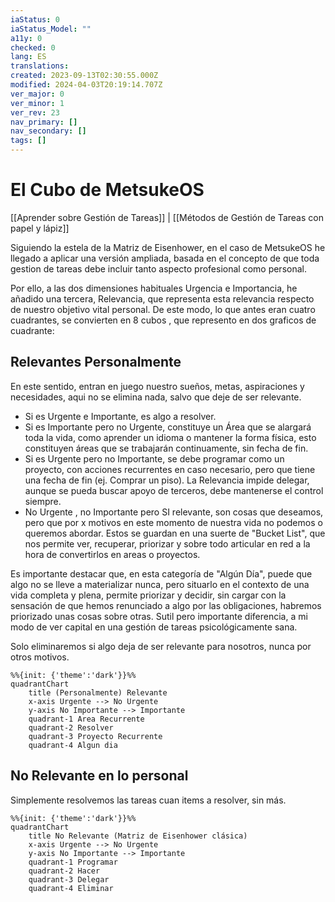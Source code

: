 ```yaml
---
iaStatus: 0
iaStatus_Model: ""
a11y: 0
checked: 0
lang: ES
translations: 
created: 2023-09-13T02:30:55.000Z
modified: 2024-04-03T20:19:14.707Z
ver_major: 0
ver_minor: 1
ver_rev: 23
nav_primary: []
nav_secondary: []
tags: []
---
```

# El Cubo de MetsukeOS

[[Aprender sobre Gestión de Tareas]] | [[Métodos de Gestión de Tareas con papel y lápiz]]

Siguiendo la estela de la Matriz de Eisenhower, en el caso de MetsukeOS he llegado a aplicar una versión ampliada,  basada en el concepto de que toda gestion de tareas debe incluir tanto aspecto profesional como personal.

Por ello, a las dos dimensiones habituales Urgencia e Importancia, he añadido una tercera, Relevancia, que representa esta relevancia respecto de nuestro objetivo vital personal. De este modo, lo que antes eran cuatro cuadrantes, se convierten en 8 cubos , que represento en dos graficos de cuadrante:

## Relevantes Personalmente

En este sentido, entran en juego nuestro sueños, metas, aspiraciones y necesidades, aqui no se elimina nada, salvo que deje de ser relevante.

* Si es Urgente e Importante, es algo a resolver.
* Si es Importante pero no Urgente, constituye un Área que se alargará toda la vida, como aprender un idioma o mantener la forma física, esto constituyen áreas que se trabajarán continuamente, sin fecha de fin.
* Si es Urgente pero no Importante, se debe programar como un proyecto, con acciones recurrentes en caso necesario, pero que tiene una fecha de fin (ej. Comprar un piso). La Relevancia impide delegar, aunque se pueda buscar apoyo de terceros, debe mantenerse el control siempre.
* No Urgente , no Importante pero SI relevante, son cosas que deseamos, pero que por x motivos en este momento de nuestra vida no podemos o queremos abordar. Estos se guardan en una suerte de "Bucket List", que nos permite ver, recuperar, priorizar y sobre todo articular en red a la hora de convertirlos en areas o proyectos. 

Es importante destacar que, en esta categoría de "Algún Día", puede que algo no se lleve a materializar nunca, pero situarlo en el contexto de una vida completa y plena, permite priorizar y decidir, sin cargar con la sensación de que hemos renunciado a algo por las obligaciones, habremos priorizado unas cosas sobre otras. Sutil pero importante diferencia, a mi modo de ver capital en una gestión de tareas psicológicamente sana. 

Solo eliminaremos si algo deja de ser relevante para nosotros, nunca por otros motivos.

```mermaid
%%{init: {'theme':'dark'}}%%
quadrantChart
    title (Personalmente) Relevante 
    x-axis Urgente --> No Urgente
    y-axis No Importante --> Importante
    quadrant-1 Area Recurrente
    quadrant-2 Resolver
    quadrant-3 Proyecto Recurrente
    quadrant-4 Algun dia
```

## No Relevante en lo personal

Simplemente resolvemos las tareas cuan items a resolver, sin más.

```mermaid
%%{init: {'theme':'dark'}}%%
quadrantChart
    title No Relevante (Matriz de Eisenhower clásica)
    x-axis Urgente --> No Urgente
    y-axis No Importante --> Importante
    quadrant-1 Programar
    quadrant-2 Hacer
    quadrant-3 Delegar
    quadrant-4 Eliminar
```

